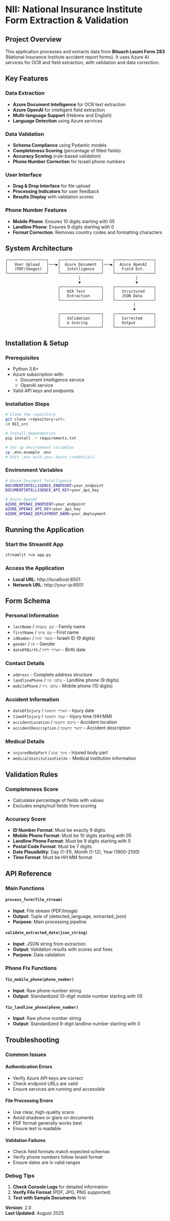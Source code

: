 
# NII: National Insurance Institute Form Extraction & Validation

## Project Overview

This application processes and extracts data from **Bituach Leumi Form 283** (National Insurance Institute accident report forms). It uses Azure AI services for OCR and field extraction, with validation and data correction.

## Key Features

### Data Extraction
- **Azure Document Intelligence** for OCR text extraction
- **Azure OpenAI** for intelligent field extraction
- **Multi-language Support** (Hebrew and English)
- **Language Detection** using Azure services

### Data Validation
- **Schema Compliance** using Pydantic models
- **Completeness Scoring** (percentage of filled fields)
- **Accuracy Scoring** (rule-based validation)
- **Phone Number Correction** for Israeli phone numbers

### User Interface
- **Drag & Drop Interface** for file upload
- **Processing Indicators** for user feedback
- **Results Display** with validation scores

### Phone Number Features
- **Mobile Phone**: Ensures 10 digits starting with 05
- **Landline Phone**: Ensures 9 digits starting with 0
- **Format Correction**: Removes country codes and formatting characters

## System Architecture

```
┌─────────────────┐    ┌──────────────────┐    ┌─────────────────┐
│   User Upload   │───▶│  Azure Document  │───▶│  Azure OpenAI   │
│   (PDF/Images)  │    │   Intelligence   │    │   Field Ext.    │
└─────────────────┘    └──────────────────┘    └─────────────────┘
                                │                        │
                                ▼                        ▼
                       ┌──────────────────┐    ┌─────────────────┐
                       │   OCR Text       │    │   Structured    │
                       │   Extraction     │    │   JSON Data     │
                       └──────────────────┘    └─────────────────┘
                                                        │
                                                        ▼
                       ┌──────────────────┐    ┌─────────────────┐
                       │   Validation     │    │   Corrected     │
                       │   & Scoring      │    │   Output        │
                       └──────────────────┘    └─────────────────┘
```

## Installation & Setup

### Prerequisites
- Python 3.8+
- Azure subscription with:
  - Document Intelligence service
  - OpenAI service
- Valid API keys and endpoints

### Installation Steps
```bash
# Clone the repository
git clone <repository-url>
cd NII_src

# Install dependencies
pip install -r requirements.txt

# Set up environment variables
cp .env.example .env
# Edit .env with your Azure credentials
```

### Environment Variables
```bash
# Azure Document Intelligence
DOCUMENTINTELLIGENCE_ENDPOINT=your_endpoint
DOCUMENTINTELLIGENCE_API_KEY=your_api_key

# Azure OpenAI
AZURE_OPENAI_ENDPOINT=your_endpoint
AZURE_OPENAI_API_KEY=your_api_key
AZURE_OPENAI_DEPLOYMENT_NAME=your_deployment
```

## Running the Application

### Start the Streamlit App
```bash
streamlit run app.py
```

### Access the Application
- **Local URL**: http://localhost:8501
- **Network URL**: http://your-ip:8501

## Form Schema

### Personal Information
- `lastName` / `שם משפחה` - Family name
- `firstName` / `שם פרטי` - First name
- `idNumber` / `מספר זהות` - Israeli ID (9 digits)
- `gender` / `מין` - Gender
- `dateOfBirth` / `תאריך לידה` - Birth date

### Contact Details
- `address` - Complete address structure
- `landlinePhone` / `טלפון קווי` - Landline phone (9 digits)
- `mobilePhone` / `טלפון נייד` - Mobile phone (10 digits)

### Accident Information
- `dateOfInjury` / `תאריך התאונה` - Injury date
- `timeOfInjury` / `שעת התאונה` - Injury time (HH:MM)
- `accidentLocation` / `מיקום התאונה` - Accident location
- `accidentDescription` / `תיאור התאונה` - Accident description

### Medical Details
- `injuredBodyPart` / `איבר פגוע` - Injured body part
- `medicalInstitutionFields` - Medical institution information

## Validation Rules

### Completeness Score
- Calculates percentage of fields with values
- Excludes empty/null fields from scoring

### Accuracy Score
- **ID Number Format**: Must be exactly 9 digits
- **Mobile Phone Format**: Must be 10 digits starting with 05
- **Landline Phone Format**: Must be 9 digits starting with 0
- **Postal Code Format**: Must be 7 digits
- **Date Plausibility**: Day (1-31), Month (1-12), Year (1900-2100)
- **Time Format**: Must be HH:MM format

## API Reference

### Main Functions

#### `process_form(file_stream)`
- **Input**: File stream (PDF/Image)
- **Output**: Tuple of (detected_language, extracted_json)
- **Purpose**: Main processing pipeline

#### `validate_extracted_data(json_string)`
- **Input**: JSON string from extraction
- **Output**: Validation results with scores and fixes
- **Purpose**: Data validation

### Phone Fix Functions

#### `fix_mobile_phone(phone_number)`
- **Input**: Raw phone number string
- **Output**: Standardized 10-digit mobile number starting with 05

#### `fix_landline_phone(phone_number)`
- **Input**: Raw phone number string
- **Output**: Standardized 9-digit landline number starting with 0

## Troubleshooting

### Common Issues

#### Authentication Errors
- Verify Azure API keys are correct
- Check endpoint URLs are valid
- Ensure services are running and accessible

#### File Processing Errors
- Use clear, high-quality scans
- Avoid shadows or glare on documents
- PDF format generally works best
- Ensure text is readable

#### Validation Failures
- Check field formats match expected schemas
- Verify phone numbers follow Israeli format
- Ensure dates are in valid ranges

### Debug Tips
1. **Check Console Logs** for detailed information
2. **Verify File Format** (PDF, JPG, PNG supported)
3. **Test with Sample Documents** first

**Version**: 2.0  
**Last Updated**: August 2025